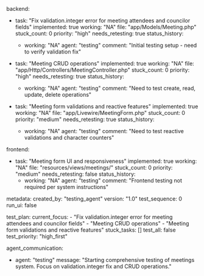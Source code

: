 backend:
  - task: "Fix validation.integer error for meeting attendees and councilor fields"
    implemented: true
    working: "NA"
    file: "app/Models/Meeting.php"
    stuck_count: 0
    priority: "high"
    needs_retesting: true
    status_history:
      - working: "NA"
        agent: "testing"
        comment: "Initial testing setup - need to verify validation fix"

  - task: "Meeting CRUD operations"
    implemented: true
    working: "NA"
    file: "app/Http/Controllers/MeetingController.php"
    stuck_count: 0
    priority: "high"
    needs_retesting: true
    status_history:
      - working: "NA"
        agent: "testing"
        comment: "Need to test create, read, update, delete operations"

  - task: "Meeting form validations and reactive features"
    implemented: true
    working: "NA"
    file: "app/Livewire/MeetingForm.php"
    stuck_count: 0
    priority: "medium"
    needs_retesting: true
    status_history:
      - working: "NA"
        agent: "testing"
        comment: "Need to test reactive validations and character counters"

frontend:
  - task: "Meeting form UI and responsiveness"
    implemented: true
    working: "NA"
    file: "resources/views/meetings/"
    stuck_count: 0
    priority: "medium"
    needs_retesting: false
    status_history:
      - working: "NA"
        agent: "testing"
        comment: "Frontend testing not required per system instructions"

metadata:
  created_by: "testing_agent"
  version: "1.0"
  test_sequence: 0
  run_ui: false

test_plan:
  current_focus:
    - "Fix validation.integer error for meeting attendees and councilor fields"
    - "Meeting CRUD operations"
    - "Meeting form validations and reactive features"
  stuck_tasks: []
  test_all: false
  test_priority: "high_first"

agent_communication:
  - agent: "testing"
    message: "Starting comprehensive testing of meetings system. Focus on validation.integer fix and CRUD operations."